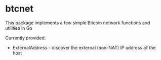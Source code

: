 btcnet
======

This package implements a few simple Bitcoin network functions and utilities in Go

Currently provided:

* ExternalAddress - discover the external (non-NAT) IP address of the host

